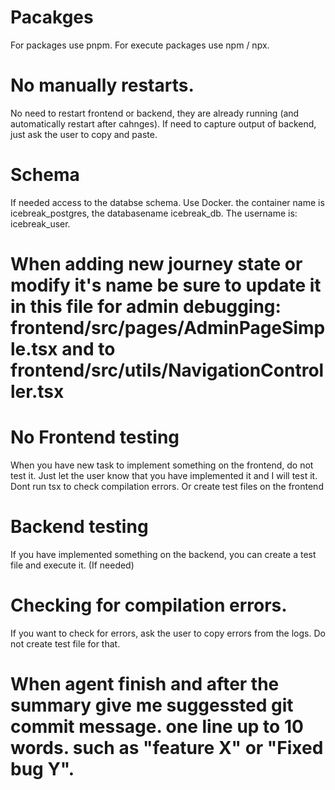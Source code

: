 # Pacakges
For packages use pnpm.
For execute packages use npm / npx.

# No manually restarts.
No need to restart frontend or backend, they are already running (and automatically restart after cahnges).
If need to capture output of backend, just ask the user to copy and paste.

# Schema
If needed access to the databse schema. Use Docker. the container name is icebreak_postgres, the databasename icebreak_db.  The username is: icebreak_user.

# When adding new journey state or modify it's name be sure to update it in this file for admin debugging: frontend/src/pages/AdminPageSimple.tsx and to frontend/src/utils/NavigationController.tsx

# No Frontend testing
When you have new task to implement something on the frontend, do not test it.
Just let the user know that you have implemented it and I will test it.
Dont run tsx to check compilation errors. Or create test files on the frontend

# Backend testing
If you have implemented something on the backend, you can create a test file and execute it. (If needed)

# Checking for compilation errors.
If you want to check for errors, ask the user to copy errors from the logs. Do not create test file for that.

# When agent finish and after the summary give me suggessted git commit message. one line up to 10 words. such as "feature X" or "Fixed bug Y".